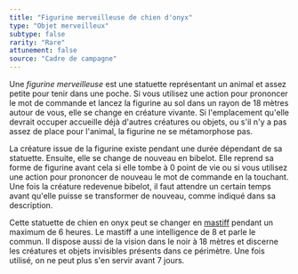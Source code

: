 ```yaml
---
title: "Figurine merveilleuse de chien d'onyx"
type: "Objet merveilleux"
subtype: false
rarity: "Rare"
attunement: false
source: "Cadre de campagne"
---
```

Une _figurine merveilleuse_ est une statuette représentant un animal et assez petite pour tenir dans une poche. Si vous utilisez une action pour prononcer le mot de commande et lancez la figurine au sol dans un rayon de 18 mètres autour de vous, elle se change en créature vivante. Si l'emplacement qu'elle devrait occuper accueille déjà d'autres créatures ou objets, ou s'il n'y a pas assez de place pour l'animal, la figurine ne se métamorphose pas.

La créature issue de la figurine existe pendant une durée dépendant de sa statuette. Ensuite, elle se change de nouveau en bibelot. Elle reprend sa forme de figurine avant cela si elle tombe à 0 point de vie ou si vous utilisez une action pour prononcer de nouveau le mot de commande en la touchant. Une fois la créature redevenue bibelot, il faut attendre un certain temps avant qu'elle puisse se transformer de nouveau, comme indiqué dans sa description.

Cette statuette de chien en onyx peut se changer en [mastiff](/bestiaire/mastiff/) pendant un maximum de 6 heures. Le mastiff a une intelligence de 8 et parle le commun. Il dispose aussi de la vision dans le noir à 18 mètres et discerne les créatures et objets invisibles présents dans ce périmètre. Une fois utilisé, on ne peut plus s'en servir avant 7 jours.

